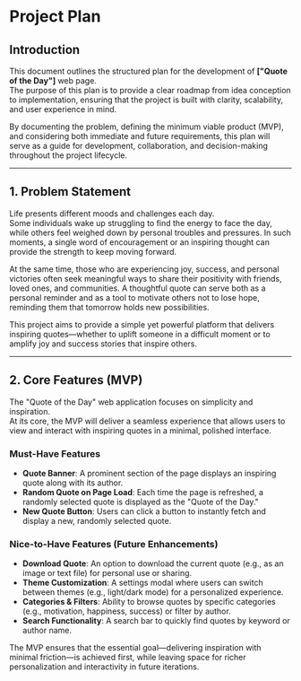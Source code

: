 # Project Plan

## Introduction

This document outlines the structured plan for the development of **["Quote of the Day"]** web page.  
The purpose of this plan is to provide a clear roadmap from idea conception to implementation, ensuring that the project is built with clarity, scalability, and user experience in mind.

By documenting the problem, defining the minimum viable product (MVP), and considering both immediate and future requirements, this plan will serve as a guide for development, collaboration, and decision-making throughout the project lifecycle.

---

## 1. Problem Statement

Life presents different moods and challenges each day.  
Some individuals wake up struggling to find the energy to face the day, while others feel weighed down by personal troubles and pressures. In such moments, a single word of encouragement or an inspiring thought can provide the strength to keep moving forward.

At the same time, those who are experiencing joy, success, and personal victories often seek meaningful ways to share their positivity with friends, loved ones, and communities. A thoughtful quote can serve both as a personal reminder and as a tool to motivate others not to lose hope, reminding them that tomorrow holds new possibilities.

This project aims to provide a simple yet powerful platform that delivers inspiring quotes—whether to uplift someone in a difficult moment or to amplify joy and success stories that inspire others.

---

## 2. Core Features (MVP)

The "Quote of the Day" web application focuses on simplicity and inspiration.  
At its core, the MVP will deliver a seamless experience that allows users to view and interact with inspiring quotes in a minimal, polished interface.

### Must-Have Features

- **Quote Banner**: A prominent section of the page displays an inspiring quote along with its author.
- **Random Quote on Page Load**: Each time the page is refreshed, a randomly selected quote is displayed as the "Quote of the Day."
- **New Quote Button**: Users can click a button to instantly fetch and display a new, randomly selected quote.

### Nice-to-Have Features (Future Enhancements)

- **Download Quote**: An option to download the current quote (e.g., as an image or text file) for personal use or sharing.
- **Theme Customization**: A settings modal where users can switch between themes (e.g., light/dark mode) for a personalized experience.
- **Categories & Filters**: Ability to browse quotes by specific categories (e.g., motivation, happiness, success) or filter by author.
- **Search Functionality**: A search bar to quickly find quotes by keyword or author name.

The MVP ensures that the essential goal—delivering inspiration with minimal friction—is achieved first, while leaving space for richer personalization and interactivity in future iterations.
